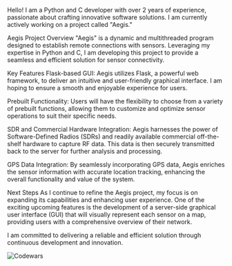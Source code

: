Hello! I am a Python and C developer with over 2 years of experience, passionate about crafting innovative software solutions. I am currently actively working on a project called "Aegis."

Aegis Project Overview
"Aegis" is a dynamic and multithreaded program designed to establish remote connections with sensors. Leveraging my expertise in Python and C, I am developing this project to provide a seamless and efficient solution for sensor connectivity.

Key Features
Flask-based GUI: Aegis utilizes Flask, a powerful web framework, to deliver an intuitive and user-friendly graphical interface. I am hoping to ensure a smooth and enjoyable experience for users.

Prebuilt Functionality: Users will have the flexibility to choose from a variety of prebuilt functions, allowing them to customize and optimize sensor operations to suit their specific needs.

SDR and Commercial Hardware Integration: Aegis harnesses the power of Software-Defined Radios (SDRs) and readily available commercial off-the-shelf hardware to capture RF data. This data is then securely transmitted back to the server for further analysis and processing.

GPS Data Integration: By seamlessly incorporating GPS data, Aegis enriches the sensor information with accurate location tracking, enhancing the overall functionality and value of the system.

Next Steps
As I continue to refine the Aegis project, my focus is on expanding its capabilities and enhancing user experience. One of the exciting upcoming features is the development of a server-side graphical user interface (GUI) that will visually represent each sensor on a map, providing users with a comprehensive overview of their network.

I am committed to delivering a reliable and efficient solution through continuous development and innovation.


![Codewars](https://github.r2v.ch/codewars?user=mttruett&stroke=%23BB432C)

<!--
**TangoWrex/TangoWrex** is a ✨ _special_ ✨ repository because its `README.md` (this file) appears on your GitHub profile.

Here are some ideas to get you started:

- 🔭 I’m currently working on ...
- 🌱 I’m currently learning ...
- 👯 I’m looking to collaborate on ...
- 🤔 I’m looking for help with ...
- 💬 Ask me about ...
- 📫 How to reach me: ...
- 😄 Pronouns: ...
- ⚡ Fun fact: ...
-->
